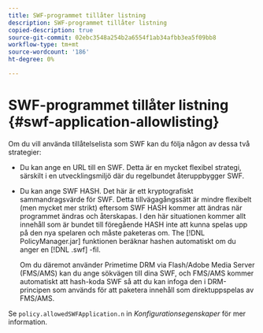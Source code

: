 ```yaml
---
title: SWF-programmet tillåter listning
description: SWF-programmet tillåter listning
copied-description: true
source-git-commit: 02ebc3548a254b2a6554f1ab34afbb3ea5f09bb8
workflow-type: tm+mt
source-wordcount: '186'
ht-degree: 0%

---
```


# SWF-programmet tillåter listning {#swf-application-allowlisting}

Om du vill använda tillåtelselista som SWF kan du följa någon av dessa två strategier:

* Du kan ange en URL till en SWF. Detta är en mycket flexibel strategi, särskilt i en utvecklingsmiljö där du regelbundet återuppbygger SWF.
* Du kan ange SWF HASH. Det här är ett kryptografiskt sammandragsvärde för SWF. Detta tillvägagångssätt är mindre flexibelt (men mycket mer strikt) eftersom SWF HASH kommer att ändras när programmet ändras och återskapas. I den här situationen kommer allt innehåll som är bundet till föregående HASH inte att kunna spelas upp på den nya spelaren och måste paketeras om. The [!DNL PolicyManager.jar] funktionen beräknar hashen automatiskt om du anger en [!DNL .swf] -fil.

  Om du däremot använder Primetime DRM via Flash/Adobe Media Server (FMS/AMS) kan du ange sökvägen till dina SWF, och FMS/AMS kommer automatiskt att hash-koda SWF så att du kan infoga den i DRM-principen som används för att paketera innehåll som direktuppspelas av FMS/AMS.

Se `policy.allowedSWFApplication.n` in *Konfigurationsegenskaper* för mer information.
